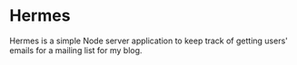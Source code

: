 # Hermes

Hermes is a simple Node server application to keep track of getting users' emails for a mailing list for my blog.
